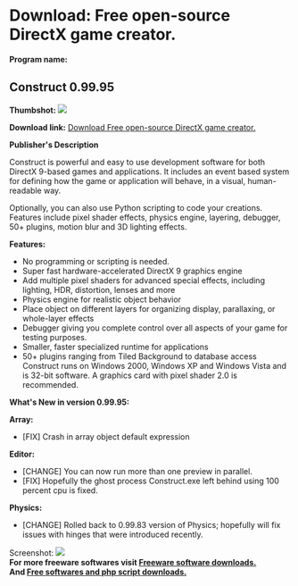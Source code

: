 # Download: Free open-source DirectX game creator.

**Program name:**

## Construct 0.99.95

  
**Thumbshot:** ![](http://www.freewarefiles.com/screenshot/construct094_md.jpg)   
  
**Download link:** [Download Free open-source DirectX game creator.](http://freesoftwares.boysofts.com/Construct_program_38397.html)  
  


**Publisher's Description**  
  


Construct is powerful and easy to use development software for both DirectX 9-based games and applications. It includes an event based system for defining how the game or application will behave, in a visual, human-readable way. 

Optionally, you can also use Python scripting to code your creations. Features include pixel shader effects, physics engine, layering, debugger, 50+ plugins, motion blur and 3D lighting effects.

**Features:**

  * No programming or scripting is needed. 
  * Super fast hardware-accelerated DirectX 9 graphics engine 
  * Add multiple pixel shaders for advanced special effects, including lighting, HDR, distortion, lenses and more 
  * Physics engine for realistic object behavior 
  * Place object on different layers for organizing display, parallaxing, or whole-layer effects 
  * Debugger giving you complete control over all aspects of your game for testing purposes. 
  * Smaller, faster specialized runtime for applications 
  * 50+ plugins ranging from Tiled Background to database access 
Construct runs on Windows 2000, Windows XP and Windows Vista and is 32-bit software. A graphics card with pixel shader 2.0 is recommended. 

**What's New in version 0.99.95:**

**Array:**

  * [FIX] Crash in array object default expression 

**Editor:**

  * [CHANGE] You can now run more than one preview in parallel. 
  * [FIX] Hopefully the ghost process Construct.exe left behind using 100 percent cpu is fixed. 

**Physics:**

  * [CHANGE] Rolled back to 0.99.83 version of Physics; hopefully will fix issues with hinges that were introduced recently. 

  
  
Screenshot: ![](http://www.freewarefiles.com/screenshot/construct094.jpg)   
**For more freeware softwares visit [Freeware software downloads.](http://freesoftwares.boysofts.com/)**   
**And [Free softwares and php script downloads.](http://www.boysofts.com/)**

